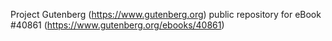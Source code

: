 Project Gutenberg (https://www.gutenberg.org) public repository for eBook #40861 (https://www.gutenberg.org/ebooks/40861)
